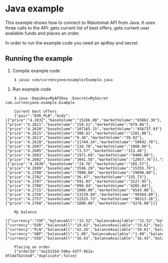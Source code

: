 Java example
============

This example shows how to connect to Walutomat API from Java. It uses three calls to the API: gets current list of best offers, gets current user available funds and places an order.

In order to run the example code you need an apiKey and secret.

Running the example
-------------------

1. Compile example code

```
    $ javac com/currencyone/example/Example.java
```

1. Run example code

```
    $ java -DapiKey=MyAPIKey -Dsecret=MySecret com.currencyone.example.Example

    Current best offers
    {"pair":"EUR_PLN","bids":[{"price":"4.2632","baseVolume":"15266.08","marketVolume":"65082.36"},{"price":"4.2621","baseVolume":"159.51","marketVolume":"679.86"},{"price":"4.2620","baseVolume":"107165.15","marketVolume":"456737.93"},{"price":"4.2615","baseVolume":"300.61","marketVolume":"1281.06"},{"price":"4.2613","baseVolume":"9.36","marketVolume":"39.92"},{"price":"4.2610","baseVolume":"11744.34","marketVolume":"50042.70"},{"price":"4.2607","baseVolume":"234.70","marketVolume":"1000.00"},{"price":"4.2605","baseVolume":"73.57","marketVolume":"313.46"},{"price":"4.2603","baseVolume":"1971.69","marketVolume":"8400.00"},{"price":"4.2602","baseVolume":"3041.58","marketVolume":"12957.76"}],"asks":[{"price":"4.2639","baseVolume":"24.76","marketVolume":"105.57"},{"price":"4.2699","baseVolume":"3596.29","marketVolume":"15355.79"},{"price":"4.2700","baseVolume":"7000.00","marketVolume":"29890.00"},{"price":"4.2702","baseVolume":"36.47","marketVolume":"155.73"},{"price":"4.2707","baseVolume":"591.93","marketVolume":"2527.95"},{"price":"4.2708","baseVolume":"998.84","marketVolume":"4265.84"},{"price":"4.2715","baseVolume":"2000.00","marketVolume":"8543.00"},{"price":"4.2756","baseVolume":"23239.94","marketVolume":"99364.68"},{"price":"4.2757","baseVolume":"22525.73","marketVolume":"96313.26"},{"price":"4.2760","baseVolume":"1000.00","marketVolume":"4276.00"}]}

    My balance
    [{"currency":"CHF","balanceAll":"32.52","balanceAvailable":"32.52","balanceReserved":"0.00"},{"currency":"EUR","balanceAll":"19.62","balanceAvailable":"19.62","balanceReserved":"0.00"},{"currency":"PLN","balanceAll":"42.26","balanceAvailable":"20.81","balanceReserved":"21.45"},{"currency":"GBP","balanceAll":"1.00","balanceAvailable":"1.00","balanceReserved":"0.00"},{"currency":"USD","balanceAll":"16.43","balanceAvailable":"16.43","balanceReserved":"0.00"}]
    
    Placing an order
    {"orderId":"da1521bd-596a-43ff-9b2a-df14e7b2cba9","duplicate":false}
```
